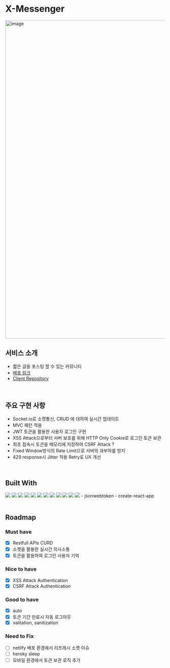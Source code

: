 # X-Messenger
<img width="1001" alt="image" src="https://github.com/wandakim/X_Messenger/assets/74309458/69b50ca5-692b-42fc-981e-1feca2815843">
<br/>

## 서비스 소개

- 짧은 글을 포스팅 할 수 있는 커뮤니티
- [배포 링크](https://beautiful-hummingbird-0ed56a.netlify.app)
- [Client Repository](https://github.com/wandakim/Dwitter-Client)

<br />
 
## 주요 구현 사항 
- Socket.io로 소켓통신, CRUD 에 대하여 실시간 업데이트
- MVC 패턴 적용
- JWT 토큰을 활용한 사용자 로그인 구현
- XSS Attack으로부터 서버 보호를 위해 HTTP Only Cookie로 로그인 토큰 보관 
- 최초 접속시 토큰을 메모리에 저장하여 CSRF Attack ?
- Fixed Window방식의 Rate Limit으로 서버의 과부하를 방지 
- 429 response시 Jitter 적용 Retry로 UX 개선

<br />

## Built With

  <div>
    <img src="https://img.shields.io/badge/node.js-339933?style=for-the-badge&logo=nodedotjs&logoColor=white">
    <img src="https://img.shields.io/badge/npm-CB3837?style=for-the-badge&logo=npm&logoColor=white">
    <img src="https://img.shields.io/badge/heroku-430098?style=for-the-badge&logo=netlify&logoColor=white">
    <img src="https://img.shields.io/badge/express-000000?style=for-the-badge&logo=express&logoColor=white">
    <img src="https://img.shields.io/badge/sequelize-52B0E7?style=for-the-badge&logo=sequelize&logoColor=white">
    <img src="https://img.shields.io/badge/postgresql-4169E1?style=for-the-badge&logo=postgresql&logoColor=white">
     <img src="https://img.shields.io/badge/socket.io-010101?style=for-the-badge&logo=socketdotio&logoColor=white">
     <img src="https://img.shields.io/badge/dotenv-ECD53F?style=for-the-badge&logo=dotenv&logoColor=white">
      <img src="https://img.shields.io/badge/react-61DAFB?style=for-the-badge&logo=react&logoColor=white">
      <img src="https://img.shields.io/badge/reactrouter-CA4245?style=for-the-badge&logo=reactrouter&logoColor=white">
      <img src="https://img.shields.io/badge/axios-5A29E4?style=for-the-badge&logo=axios&logoColor=white">
      <img src="https://img.shields.io/badge/netlify-00C7B7?style=for-the-badge&logo=netlify&logoColor=white">
      - jsonwebtoken
      - create-react-app 
  </div>

<br />

## Roadmap

### Must have

- [x] Restfull APIs CURD
- [x] 소켓을 활용한 실시간 의사소통
- [x] 토큰을 활용하여 로그인 사용자 기억

### Nice to have

- [x] XSS Attack Authentication
- [x] CSRF Attack Authentication

### Good to have

- [x] auto
- [x] 토큰 기간 만료시 자동 로그아웃
- [x] valitation, sanitization

### Need to Fix

- [ ] netlify 배포 환경에서 리프레시 소켓 이슈
- [ ] heroky sleep
- [ ] 모바일 환경에서 토큰 보관 로직 추가
